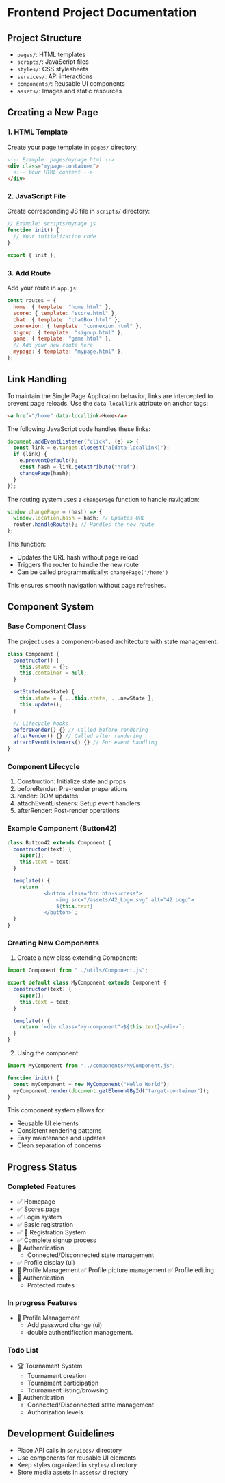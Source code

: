 # Frontend Project Documentation

## Project Structure

- `pages/`: HTML templates
- `scripts/`: JavaScript files
- `styles/`: CSS stylesheets
- `services/`: API interactions
- `components/`: Reusable UI components
- `assets/`: Images and static resources

## Creating a New Page

### 1. HTML Template

Create your page template in `pages/` directory:

```html
<!-- Example: pages/mypage.html -->
<div class="mypage-container">
  <!-- Your HTML content -->
</div>
```

### 2. JavaScript File

Create corresponding JS file in `scripts/` directory:

```javascript
// Example: scripts/mypage.js
function init() {
  // Your initialization code
}

export { init };
```

### 3. Add Route

Add your route in `app.js`:

```javascript
const routes = {
  home: { template: "home.html" },
  score: { template: "score.html" },
  chat: { template: "chatBox.html" },
  connexion: { template: "connexion.html" },
  signup: { template: "signup.html" },
  game: { template: "game.html" },
  // Add your new route here
  mypage: { template: "mypage.html" },
};
```

## Link Handling

To maintain the Single Page Application behavior, links are intercepted to prevent page reloads. Use the `data-locallink` attribute on anchor tags:

```html
<a href="/home" data-locallink>Home</a>
```

The following JavaScript code handles these links:

```javascript
document.addEventListener("click", (e) => {
  const link = e.target.closest("a[data-locallink]");
  if (link) {
    e.preventDefault();
    const hash = link.getAttribute("href");
    changePage(hash);
  }
});
```

The routing system uses a `changePage` function to handle navigation:

```javascript
window.changePage = (hash) => {
  window.location.hash = hash; // Updates URL
  router.handleRoute(); // Handles the new route
};
```

This function:

- Updates the URL hash without page reload
- Triggers the router to handle the new route
- Can be called programmatically: `changePage('/home')`

This ensures smooth navigation without page refreshes.

## Component System

### Base Component Class

The project uses a component-based architecture with state management:

```javascript
class Component {
  constructor() {
    this.state = {};
    this.container = null;
  }

  setState(newState) {
    this.state = { ...this.state, ...newState };
    this.update();
  }

  // Lifecycle hooks
  beforeRender() {} // Called before rendering
  afterRender() {} // Called after rendering
  attachEventListeners() {} // For event handling
}
```

### Component Lifecycle

1. Construction: Initialize state and props
2. beforeRender: Pre-render preparations
3. render: DOM updates
4. attachEventListeners: Setup event handlers
5. afterRender: Post-render operations

### Example Component (Button42)

```javascript
class Button42 extends Component {
  constructor(text) {
    super();
    this.text = text;
  }

  template() {
    return `
            <button class="btn btn-success">
                <img src="/assets/42_Logo.svg" alt="42 Logo">
                ${this.text}
            </button>`;
  }
}
```

### Creating New Components

1. Create a new class extending Component:

```javascript
import Component from "../utils/Component.js";

export default class MyComponent extends Component {
  constructor(text) {
    super();
    this.text = text;
  }

  template() {
    return `<div class="my-component">${this.text}</div>`;
  }
}
```

2. Using the component:

```javascript
import MyComponent from "../components/MyComponent.js";

function init() {
  const myComponent = new MyComponent("Hello World");
  myComponent.render(document.getElementById("target-container"));
}
```

This component system allows for:

- Reusable UI elements
- Consistent rendering patterns
- Easy maintenance and updates
- Clean separation of concerns

## Progress Status

### Completed Features

- ✅ Homepage
- ✅ Scores page
- ✅ Login system
- ✅ Basic registration
- ✅ 🔄 Registration System
- ✅ Complete signup process
- 🔐 Authentication
  - Connected/Disconnected state management
- ✅ Profile display (ui)
- 👤 Profile Management
  ✅ Profile picture management
  ✅ Profile editing
- 🔐 Authentication
  - Protected routes

### In progress Features

- 👤 Profile Management
  - Add password change (ui)
  - double authentification management.

### Todo List

- 🏆 Tournament System
  - Tournament creation
  - Tournament participation
  - Tournament listing/browsing
- 🔐 Authentication
  - Connected/Disconnected state management
  - Authorization levels

## Development Guidelines

- Place API calls in `services/` directory
- Use components for reusable UI elements
- Keep styles organized in `styles/` directory
- Store media assets in `assets/` directory
